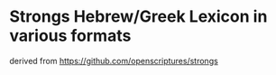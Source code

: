 # Strongs Hebrew/Greek Lexicon in various formats
derived from https://github.com/openscriptures/strongs
